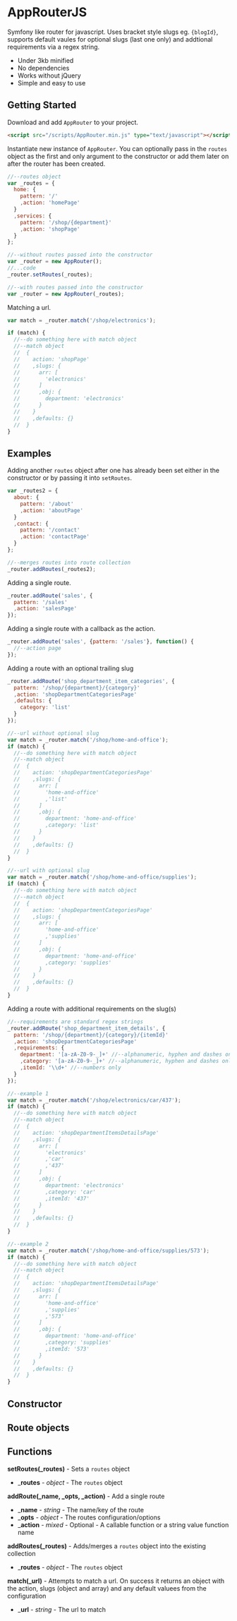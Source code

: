 # AppRouterJS

Symfony like router for javascript. Uses bracket style slugs eg. `{blogId}`, supports default vaules for optional slugs (last one only) and addtional requirements via a regex string.

* Under 3kb minified
* No dependencies
* Works without jQuery
* Simple and easy to use

## Getting Started

Download and add `AppRouter` to your project.

```html
<script src="/scripts/AppRouter.min.js" type="text/javascript"></script>
```

Instantiate new instance of `AppRouter`. You can optionally pass in the `routes` object as the first and only argument to the constructor or add them later on after the router has been created.

```javascript
//--routes object
var _routes = {
  home: {
    pattern: '/'
    ,action: 'homePage'
  }
  ,services: {
    pattern: '/shop/{department}'
    ,action: 'shopPage'
  }
};

//--without routes passed into the constructor
var _router = new AppRouter();
//...code
_router.setRoutes(_routes);

//--with routes passed into the constructor
var _router = new AppRouter(_routes);
```

Matching a url.

```javascript
var match = _router.match('/shop/electronics');

if (match) {
  //--do something here with match object
  //--match object
  //  {
  //    action: 'shopPage'
  //    ,slugs: {
  //      arr: [
  //        'electronics'
  //      ]
  //      ,obj: {
  //        department: 'electronics'
  //      }
  //    }
  //    ,defaults: {}
  //  }
}
```

## Examples

Adding another `routes` object after one has already been set either in the constructor or by passing it into `setRoutes`.

```javascript
var _routes2 = {
  about: {
    pattern: '/about'
    ,action: 'aboutPage'
  }
  ,contact: {
    pattern: '/contact'
    ,action: 'contactPage'
  }
};

//--merges routes into route collection
_router.addRoutes(_routes2);
```

Adding a single route.

```javascript
_router.addRoute('sales', {
  pattern: '/sales'
  ,action: 'salesPage'
});
```

Adding a single route with a callback as the action.

```javascript
_router.addRoute('sales', {pattern: '/sales'}, function() {
  //--action page
});
```

Adding a route with an optional trailing slug

```javascript
_router.addRoute('shop_department_item_categories', {
  pattern: '/shop/{department}/{category}'
  ,action: 'shopDepartmentCategoriesPage'
  ,defaults: {
    category: 'list'
  }
});

//--url without optional slug
var match = _router.match('/shop/home-and-office');
if (match) {
  //--do something here with match object
  //--match object
  //  {
  //    action: 'shopDepartmentCategoriesPage'
  //    ,slugs: {
  //      arr: [
  //        'home-and-office'
  //        ,'list'
  //      ]
  //      ,obj: {
  //        department: 'home-and-office'
  //        ,category: 'list'
  //      }
  //    }
  //    ,defaults: {}
  //  }
}

//--url with optional slug
var match = _router.match('/shop/home-and-office/supplies');
if (match) {
  //--do something here with match object
  //--match object
  //  {
  //    action: 'shopDepartmentCategoriesPage'
  //    ,slugs: {
  //      arr: [
  //        'home-and-office'
  //        ,'supplies'
  //      ]
  //      ,obj: {
  //        department: 'home-and-office'
  //        ,category: 'supplies'
  //      }
  //    }
  //    ,defaults: {}
  //  }
}
```

Adding a route with additional requirements on the slug(s)

```javascript
//--requirements are standard regex strings
_router.addRoute('shop_department_item_details', {
  pattern: '/shop/{department}/{category}/{itemId}'
  ,action: 'shopDepartmentCategoriesPage'
  ,requirements: {
    department: '[a-zA-Z0-9-_]+' //--alphanumeric, hyphen and dashes only
    ,category: '[a-zA-Z0-9-_]+' //--alphanumeric, hyphen and dashes only
    ,itemId: '\\d+' //--numbers only
  }
});

//--example 1
var match = _router.match('/shop/electronics/car/437');
if (match) {
  //--do something here with match object
  //--match object
  //  {
  //    action: 'shopDepartmentItemsDetailsPage'
  //    ,slugs: {
  //      arr: [
  //        'electronics'
  //        ,'car'
  //        ,'437'
  //      ]
  //      ,obj: {
  //        department: 'electronics'
  //        ,category: 'car'
  //        ,itemId: '437'
  //      }
  //    }
  //    ,defaults: {}
  //  }
}

//--example 2
var match = _router.match('/shop/home-and-office/supplies/573');
if (match) {
  //--do something here with match object
  //--match object
  //  {
  //    action: 'shopDepartmentItemsDetailsPage'
  //    ,slugs: {
  //      arr: [
  //        'home-and-office'
  //        ,'supplies'
  //        ,'573'
  //      ]
  //      ,obj: {
  //        department: 'home-and-office'
  //        ,category: 'supplies'
  //        ,itemId: '573'
  //      }
  //    }
  //    ,defaults: {}
  //  }
}
```

## Constructor

## Route objects

## Functions

**setRoutes(_routes)** - Sets a `routes` object
  * ___routes__ - *object* - The `routes` object

**addRoute(_name, _opts, _action)** - Add a single route
  * ___name__ - *string* - The name/key of the route
  * ___opts__ - *object* - The routes configuration/options
  * ___action__ - *mixed* - Optional - A callable function or a string value function name

**addRoutes(_routes)** - Adds/merges a `routes` object into the existing collection
  * ___routes__ - *object* - The `routes` object

**match(_url)** - Attempts to match a url. On success it returns an object with the action, slugs (object and array) and any default valuees from the configuration
  * ___url__ - *string* - The url to match